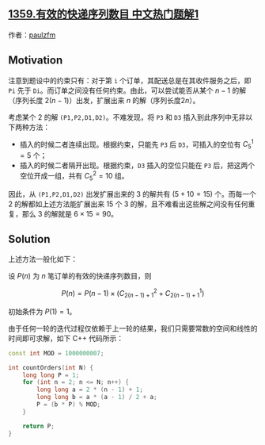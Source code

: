## [1359.有效的快递序列数目 中文热门题解1](https://leetcode.cn/problems/count-all-valid-pickup-and-delivery-options/solutions/100000/zu-he-shu-xue-ti-by-paulzfm)

作者：[paulzfm](https://leetcode.cn/u/paulzfm)
## Motivation

注意到题设中的约束只有：对于第 `i` 个订单，其配送总是在其收件服务之后，即 `Pi` 先于 `Di`。而订单之间没有任何约束。由此，可以尝试能否从某个 $n-1$ 的解（序列长度 $2(n-1)$）出发，扩展出来 $n$ 的解（序列长度$2n$）。

考虑某个 2 的解 `(P1,P2,D1,D2)`。不难发现，将 `P3` 和 `D3` 插入到此序列中无非以下两种方法：

- 插入的时候二者连续出现。根据约束，只能先 `P3` 后 `D3`，可插入的空位有 $C_5^1 = 5$ 个；
- 插入的时候二者隔开出现。根据约束，`D3` 插入的空位只能在 `P3` 后，把这两个空位开成一组，共有 $C_5^2 = 10$ 组。

因此，从 `(P1,P2,D1,D2)` 出发扩展出来的 3 的解共有 ($5 + 10 = 15$) 个。而每一个 2 的解都如上述方法能扩展出来 15 个 3 的解，且不难看出这些解之间没有任何重复，那么 3 的解就是 $6 \times 15 = 90$。

## Solution

上述方法一般化如下：

设 $P(n)$ 为 $n$ 笔订单的有效的快递序列数目，则

$$P(n) = P(n - 1) \times (C_{2(n-1)+1}^2 + C_{2(n-1)+1}^1)$$

初始条件为 $P(1) = 1$。

由于任何一轮的迭代过程仅依赖于上一轮的结果，我们只需要常数的空间和线性的时间即可求解，如下 C++ 代码所示：

```c++
const int MOD = 1000000007;

int countOrders(int N) {
    long long P = 1;
    for (int n = 2; n <= N; n++) {
        long long a = 2 * (n - 1) + 1;
        long long b = a * (a - 1) / 2 + a;
        P = (b * P) % MOD;
    }

    return P;
}
```
